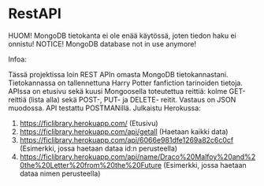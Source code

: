 # RestAPI

HUOM! MongoDB tietokanta ei ole enää käytössä, joten tiedon haku ei onnistu!
NOTICE! MongoDB database not in use anymore!

Infoa:

Tässä projektissa loin REST APIn omasta MongoDB tietokannastani. Tietokannassa on tallennettuna Harry Potter fanfiction tarinoiden tietoja.
APIssa on etusivu sekä kuusi Mongoosella toteutettua reittiä: kolme GET-reittiä (lista alla) sekä POST-, PUT- ja DELETE- reitit.
Vastaus on JSON muodossa.
API testattu POSTMANillä.
Julkaistu Herokussa:
1. https://ficlibrary.herokuapp.com/ (Etusivu)
2. https://ficlibrary.herokuapp.com/api/getall (Haetaan kaikki data)
3. https://ficlibrary.herokuapp.com/api/6066e981dfe1269a82c6c0cf (Esimerkki, jossa haetaan dataa id:n perusteella)
4. https://ficlibrary.herokuapp.com/api/name/Draco%20Malfoy%20and%20the%20Letter%20from%20the%20Future (Esimerkki, jossa haetaan dataa nimen perusteella)

